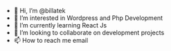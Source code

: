 - 👋 Hi, I’m @billatek
- 👀 I’m interested in Wordpress and Php Development
- 🌱 I’m currently learning React Js
- 💞️ I’m looking to collaborate on development projects
- 📫 How to reach me email

<!---
billatek/billatek is a ✨ special ✨ repository because its `README.md` (this file) appears on your GitHub profile.
You can click the Preview link to take a look at your changes.
--->
